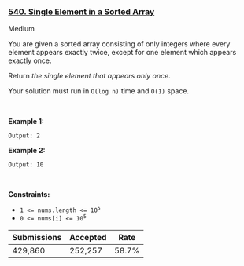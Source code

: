 ### [540. Single Element in a Sorted Array](https://leetcode.com/problems/single-element-in-a-sorted-array/)

Medium

You are given a sorted array consisting of only integers where every element appears exactly twice, except for one element which appears exactly once.

Return _the single element that appears only once_.

Your solution must run in `` O(log n) `` time and `` O(1) `` space.

 

__Example 1:__

```Input: nums = [1,1,2,3,3,4,4,8,8]
Output: 2
```

__Example 2:__

```Input: nums = [3,3,7,7,10,11,11]
Output: 10
```

 

__Constraints:__

*   <code>1 <= nums.length <= 10<sup>5</sup></code>
*   <code>0 <= nums[i] <= 10<sup>5</sup></code>

| Submissions    | Accepted     | Rate   |
| -------------- | ------------ | ------ |
| 429,860 | 252,257 | 58.7% |